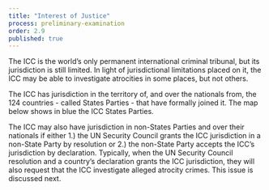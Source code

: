 ```yaml
---
title: "Interest of Justice"
process: preliminary-examination
order: 2.9
published: true
---
```


The ICC is the world’s only permanent international criminal tribunal, but its jurisdiction is still limited. In light of jurisdictional limitations placed on it, the ICC may be able to investigate atrocities in some places, but not others. 

The ICC has jurisdiction in the territory of, and over the nationals from, the 124 countries - called States Parties - that have formally joined it. The map below shows in blue the ICC States Parties. 

The ICC may also have jurisdiction in non-States Parties and over their nationals if either 1.) the UN Security Council grants the ICC jurisdiction in a non-State Party by resolution or 2.) the non-State Party accepts the ICC’s jurisdiction by declaration. Typically, when the UN Security Council resolution and a country’s declaration grants the ICC jurisdiction, they will also request that the ICC investigate alleged atrocity crimes. This issue is discussed next. 

 